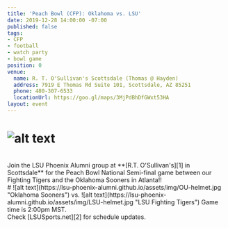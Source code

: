```yaml
---
title: 'Peach Bowl (CFP): Oklahoma vs. LSU'
date: 2019-12-28 14:00:00 -07:00
published: false
tags:
- CFP
- football
- watch party
- bowl game
position: 0
venue:
  name: R. T. O'Sullivan's Scottsdale (Thomas @ Hayden)
  address: 7919 E Thomas Rd Suite 101, Scottsdale, AZ 85251
  phone: 480-307-6533
  locationUrl: https://goo.gl/maps/3MjPdBhDfGWxt53HA
layout: event
---
```


# ![alt text](https://lsu-phoenix-alumni.github.io/assets/img/PeachBowl.png "CFP Semi-Final")  
<br>
Join the LSU Phoenix Alumni group at **[R.T. O'Sullivan's][1] in Scottsdale** for the Peach Bowl National Semi-final game between our Fighting Tigers and the Oklahoma Sooners in Atlanta!!  
<br>
# ![alt text](https://lsu-phoenix-alumni.github.io/assets/img/OU-helmet.jpg "Oklahoma Sooners") vs. ![alt text](https://lsu-phoenix-alumni.github.io/assets/img/LSU-helmet.jpg "LSU Fighting Tigers")  
Game time is 2:00pm MST.  
<br>
Check [LSUSports.net][2] for schedule updates.

[1]: https://scottsdale.rtosullivans.com/ "RTO Scottsdale website"
[2]: http://www.lsusports.net/SportSelect.dbml?SPID=2164&SPSID=27811&DB_OEM_ID=5200&_ga=2.61742444.1994479276.1565745145-1475237789.1565745143 "THE OFFICIAL SITE OF LSU ATHLETICS"